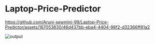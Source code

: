 # Laptop-Price-Predictor
https://github.com/Aruni-sewmini-99/Laptop-Price-Predictor/assets/167053830/46d437bb-eba4-4404-98f2-d32366ff81a2

![output](https://github.com/Aruni-sewmini-99/Laptop-Price-Predictor/assets/167053830/ebe63563-63c4-448d-9935-a12789c66c1a)




